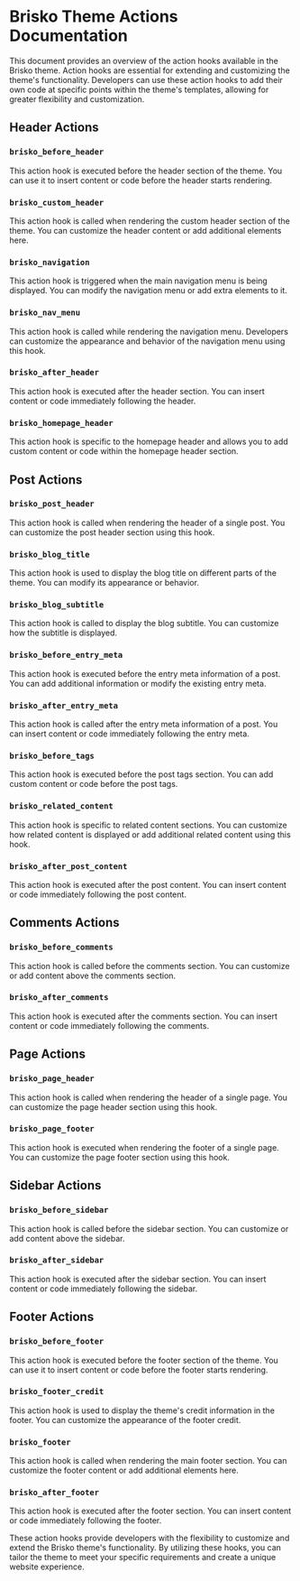 # Brisko Theme Actions Documentation

This document provides an overview of the action hooks available in the Brisko theme. Action hooks are essential for extending and customizing the theme's functionality. Developers can use these action hooks to add their own code at specific points within the theme's templates, allowing for greater flexibility and customization.

## Header Actions

### `brisko_before_header`
This action hook is executed before the header section of the theme. You can use it to insert content or code before the header starts rendering.

### `brisko_custom_header`
This action hook is called when rendering the custom header section of the theme. You can customize the header content or add additional elements here.

### `brisko_navigation`
This action hook is triggered when the main navigation menu is being displayed. You can modify the navigation menu or add extra elements to it.

### `brisko_nav_menu`
This action hook is called while rendering the navigation menu. Developers can customize the appearance and behavior of the navigation menu using this hook.

### `brisko_after_header`
This action hook is executed after the header section. You can insert content or code immediately following the header.

### `brisko_homepage_header`
This action hook is specific to the homepage header and allows you to add custom content or code within the homepage header section.

## Post Actions

### `brisko_post_header`
This action hook is called when rendering the header of a single post. You can customize the post header section using this hook.

### `brisko_blog_title`
This action hook is used to display the blog title on different parts of the theme. You can modify its appearance or behavior.

### `brisko_blog_subtitle`
This action hook is called to display the blog subtitle. You can customize how the subtitle is displayed.

### `brisko_before_entry_meta`
This action hook is executed before the entry meta information of a post. You can add additional information or modify the existing entry meta.

### `brisko_after_entry_meta`
This action hook is called after the entry meta information of a post. You can insert content or code immediately following the entry meta.

### `brisko_before_tags`
This action hook is executed before the post tags section. You can add custom content or code before the post tags.

### `brisko_related_content`
This action hook is specific to related content sections. You can customize how related content is displayed or add additional related content using this hook.

### `brisko_after_post_content`
This action hook is executed after the post content. You can insert content or code immediately following the post content.

## Comments Actions

### `brisko_before_comments`
This action hook is called before the comments section. You can customize or add content above the comments section.

### `brisko_after_comments`
This action hook is executed after the comments section. You can insert content or code immediately following the comments.

## Page Actions

### `brisko_page_header`
This action hook is called when rendering the header of a single page. You can customize the page header section using this hook.

### `brisko_page_footer`
This action hook is executed when rendering the footer of a single page. You can customize the page footer section using this hook.

## Sidebar Actions

### `brisko_before_sidebar`
This action hook is called before the sidebar section. You can customize or add content above the sidebar.

### `brisko_after_sidebar`
This action hook is executed after the sidebar section. You can insert content or code immediately following the sidebar.

## Footer Actions

### `brisko_before_footer`
This action hook is executed before the footer section of the theme. You can use it to insert content or code before the footer starts rendering.

### `brisko_footer_credit`
This action hook is used to display the theme's credit information in the footer. You can customize the appearance of the footer credit.

### `brisko_footer`
This action hook is called when rendering the main footer section. You can customize the footer content or add additional elements here.

### `brisko_after_footer`
This action hook is executed after the footer section. You can insert content or code immediately following the footer.

These action hooks provide developers with the flexibility to customize and extend the Brisko theme's functionality. By utilizing these hooks, you can tailor the theme to meet your specific requirements and create a unique website experience.
